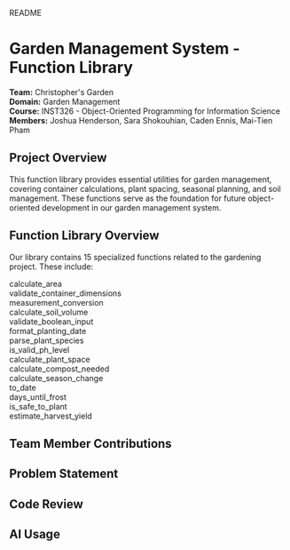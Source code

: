 README
# Garden Management System - Function Library

**Team:** Christopher's Garden  
**Domain:** Garden Management  
**Course:** INST326 - Object-Oriented Programming for Information Science  
**Members:** Joshua Henderson, Sara Shokouhian, Caden Ennis, Mai-Tien Pham

## Project Overview

This function library provides essential utilities for garden management, covering container calculations, plant spacing, seasonal planning, and soil management. These functions serve as the foundation for future object-oriented development in our garden management system.


## Function Library Overview

Our library contains 15 specialized functions related to the gardening project. These include:

calculate_area  
validate_container_dimensions  
measurement_conversion  
calculate_soil_volume  
validate_boolean_input  
format_planting_date  
parse_plant_species  
is_valid_ph_level  
calculate_plant_space  
calculate_compost_needed  
calculate_season_change  
to_date  
days_until_frost  
is_safe_to_plant  
estimate_harvest_yield  

## Team Member Contributions



## Problem Statement



## Code Review 



## AI Usage


